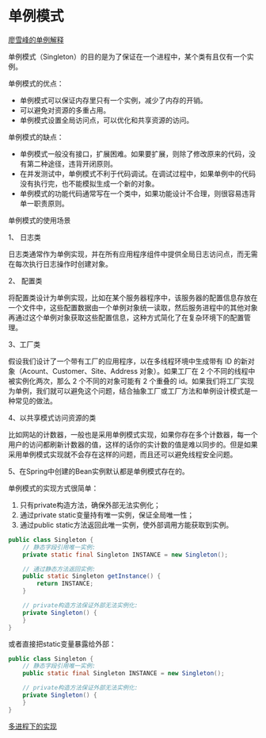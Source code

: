 # 单例模式

[廖雪峰的单例解释](https://www.liaoxuefeng.com/wiki/1252599548343744/1281319214514210)

单例模式（Singleton）的目的是为了保证在一个进程中，某个类有且仅有一个实例。

单例模式的优点：
* 单例模式可以保证内存里只有一个实例，减少了内存的开销。
* 可以避免对资源的多重占用。
* 单例模式设置全局访问点，可以优化和共享资源的访问。

单例模式的缺点：
* 单例模式一般没有接口，扩展困难。如果要扩展，则除了修改原来的代码，没有第二种途径，违背开闭原则。
* 在并发测试中，单例模式不利于代码调试。在调试过程中，如果单例中的代码没有执行完，也不能模拟生成一个新的对象。
* 单例模式的功能代码通常写在一个类中，如果功能设计不合理，则很容易违背单一职责原则。

单例模式的使用场景

1、 日志类

日志类通常作为单例实现，并在所有应用程序组件中提供全局日志访问点，而无需在每次执行日志操作时创建对象。

2、 配置类

将配置类设计为单例实现，比如在某个服务器程序中，该服务器的配置信息存放在一个文件中，这些配置数据由一个单例对象统一读取，然后服务进程中的其他对象再通过这个单例对象获取这些配置信息，这种方式简化了在复杂环境下的配置管理。

3、工厂类

假设我们设计了一个带有工厂的应用程序，以在多线程环境中生成带有 ID 的新对象（Acount、Customer、Site、Address 对象）。如果工厂在 2 个不同的线程中被实例化两次，那么 2 个不同的对象可能有 2 个重叠的 id。如果我们将工厂实现为单例，我们就可以避免这个问题，结合抽象工厂或工厂方法和单例设计模式是一种常见的做法。


4、以共享模式访问资源的类

比如网站的计数器，一般也是采用单例模式实现，如果你存在多个计数器，每一个用户的访问都刷新计数器的值，这样的话你的实计数的值是难以同步的。但是如果采用单例模式实现就不会存在这样的问题，而且还可以避免线程安全问题。

5、在Spring中创建的Bean实例默认都是单例模式存在的。



单例模式的实现方式很简单：

1. 只有private构造方法，确保外部无法实例化；
2. 通过private static变量持有唯一实例，保证全局唯一性；
3. 通过public static方法返回此唯一实例，使外部调用方能获取到实例。


```java
public class Singleton {
    // 静态字段引用唯一实例:
    private static final Singleton INSTANCE = new Singleton();

    // 通过静态方法返回实例:
    public static Singleton getInstance() {
        return INSTANCE;
    }

    // private构造方法保证外部无法实例化:
    private Singleton() {
    }
}
```

或者直接把static变量暴露给外部：
```java
public class Singleton {
    // 静态字段引用唯一实例:
    public static final Singleton INSTANCE = new Singleton();

    // private构造方法保证外部无法实例化:
    private Singleton() {
    }
}
```



[多进程下的实现](https://segmentfault.com/a/1190000040146574)